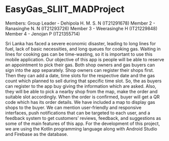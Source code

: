 # EasyGas_SLIIT_MADProject
Members:
Group Leader - Dehipola H. M. S. N (IT21291678)
Member 2 - Ranasinghe N. N (IT21293726)
Member 3 - Weerasinghe H (IT21229848)
Member 4 - Jenojan P (IT21355714)

Sri Lanka has faced a severe economic disaster, leading to long lines for fuel, lack of basic necessities, and long queues for cooking gas. Waiting in lines for cooking gas can be time-wasting, so it is important to use this mobile application.
Our objective of this app is people will be able to reserve an appointment to pick their gas. Both shop owners and gas buyers can sign into the app separately. Shop owners can register their shops first. Then they can add a date, time slots for the respective date and the gas count which planned to sell during that specific time slot. So, the as buyers can register to the app buy giving the information which are asked. Also, they will be able to pick a nearby shop from the map, make the order and suitable slot accordingly. When the order is confirmed, buyer will get a QR code which has its order details. We have included a map to display gas shops to the buyer.
We can mention user-friendly and responsive interfaces, push notifications that can be targeted to each user, and a feedback system to get customers’ reviews, feedback, and suggestions as some of the main features of this app.
For the development of this project, we are using the Kotlin programming language along with Android Studio and Firebase as the database.


